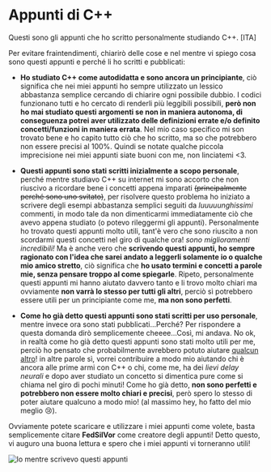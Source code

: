 # Appunti di C++
Questi sono gli appunti che ho scritto personalmente studiando C++. [ITA]

Per evitare fraintendimenti, chiarirò delle cose e nel mentre vi spiego cosa sono questi appunti e perché li ho scritti e pubblicati:

- **Ho studiato C++ come autodidatta e sono ancora un principiante**, ciò significa che nei miei appunti ho sempre utilizzato un lessico abbastanza semplice cercando di chiarire ogni possibile dubbio. I codici funzionano tutti e ho cercato di renderli più leggibili possibili, **però non ho mai studiato questi argomenti se non in maniera autonoma, di conseguenza potrei aver utilizzato delle definizioni errate e/o definito concetti/funzioni in maniera errata**. Nel mio caso specifico mi son trovato bene e ho capito tutto ciò che ho scritto, ma so che potrebbero non essere precisi al 100%. Quindi se notate qualche piccola imprecisione nei miei appunti siate buoni con me, non linciatemi <3.

- **Questi appunti sono stati scritti inizialmente a scopo personale**, perché mentre studiavo C++ su internet mi sono accorto che non riuscivo a ricordare bene i concetti appena imparati ~~(principalmente perché sono uno svitato)~~, per risolvere questo problema ho iniziato a scrivere degli esempi abbastanza semplici seguiti da *luuuuunghissimi* commenti, in modo tale da non dimenticarmi immediatamente ciò che avevo appena studiato (o potevo rileggermi gli appunti). Personalmente ho trovato questi appunti molto utili, tant'è vero che sono riuscito a non scordarmi questi concetti nel giro di qualche ora! *sono miglioramenti incredibili!*
Ma è anche vero che **scrivendo questi appunti, ho sempre ragionato con l'idea che sarei andato a leggerli solamente io o qualche mio amico stretto**, ciò significa che **ho usato termini e concetti a parole mie, senza pensare troppo al come spiegarle**. Ripeto, personalmente questi appunti mi hanno aiutato davvero tanto e li trovo molto chiari ma ovviamente **non varrà lo stesso per tutti gli altri**, perciò sì potrebbero essere utili per un principiante come me, **ma non sono perfetti**.

- **Come ho già detto questi appunti sono stati scritti per uso personale**, mentre invece ora sono stati pubblicati...Perché? Per rispondere a questa domanda dirò semplicemente cheeee...Così, mi andava. No ok, in realtà come ho già detto questi appunti sono stati molto utili per me, perciò ho pensato che probabilmente avrebbero potuto aiutare [qualcun altro](https://dizionari.corriere.it/dizionario-si-dice/Q/qualcun-altro.shtml)! in altre parole sì, vorrei contribuire a modo mio aiutando chi è ancora alle prime armi con C++ o chi, come me, ha dei *lievi delay neurali* e dopo aver studiato un concetto si dimentica pure come si chiama nel giro di pochi minuti!
Come ho già detto, **non sono perfetti e potrebbero non essere molto chiari e precisi**, però spero lo stesso di poter aiutare qualcuno a modo mio! (al massimo hey, ho fatto del mio meglio 😢).

Ovviamente potete scaricare e utilizzare i miei appunti come volete, basta semplicemente citare **FedSilVor** come creatore degli appunti!
Detto questo, vi auguro una buona lettura e spero che i miei appunti vi torneranno utili!



![Io mentre scrivevo questi appunti](https://i.imgur.com/upKvIWY.jpg)
